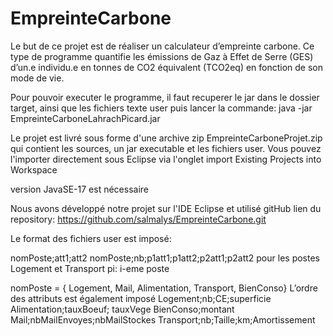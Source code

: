 # EmpreinteCarbone
Le but de ce projet est de réaliser un calculateur d’empreinte carbone. Ce type de programme quantifie les émissions de Gaz à Effet de Serre (GES) d’un.e individu.e en tonnes de CO2 équivalent (TCO2eq) en fonction de son mode de vie.

Pour pouvoir executer le programme, il faut recuperer le jar dans le dossier target, ainsi que les fichiers texte user puis lancer la commande: 
java -jar EmpreinteCarboneLahrachPicard.jar

Le projet est livré sous forme d'une archive zip EmpreinteCarboneProjet.zip qui contient les sources, un jar executable et les fichiers user. 
Vous pouvez l'importer directement sous Eclipse via l'onglet import Existing Projects into Workspace

version JavaSE-17 est nécessaire 
 
Nous avons développé notre projet sur l'IDE Eclipse et utilisé gitHub
lien du repository: https://github.com/salmalys/EmpreinteCarbone.git

Le format des fichiers user est imposé:

nomPoste;att1;att2
nomPoste;nb;p1att1;p1att2;p2att1;p2att2  pour les postes Logement et Transport 
pi: i-eme poste 

nomPoste = { Logement, Mail, Alimentation, Transport, BienConso}
L’ordre des attributs est également imposé
Logement;nb;CE;superficie
Alimentation;tauxBoeuf; tauxVege
BienConso;montant
Mail;nbMailEnvoyes;nbMailStockes
Transport;nb;Taille;km;Amortissement


